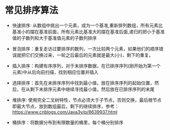 
# 常见排序算法

- 快速排序: 从数组中挑出一个元素，成为一个基准,重新排列数组，所有元素比基准小的摆在基准前面，所有元素比基准大的摆在基准后面,递归的把小于基准值的子数列和大于基准值元素的子数列排序

- 冒泡排序：重复走访过要排序的数列，一次比较两个元素，如果他们的顺序错误就把它们交换过来，一轮之后最后的元素就是最大(小)，剩下的重复。

- 插入排序：构建有序序列，对于未排序数据，在已排序序列(刚开始为第一个元素)中从后向前扫描，找到相应位置并插入

- 选择排序：首先在未排序序列中找到最小值，放在排序序列的起始位置，然后，在从剩下未排序元素中继续寻找最小值，然后放在已排序序列的末尾

- 堆排序: 使用完全二叉树特性，节点必须大于子节点，否则交换，最后根节点即最大节点，放到数组最后，剩下的继续排序，参考：https://www.cnblogs.com/Java3y/p/8639937.html


- 桶排序：将数据分布到有限数量的桶里，每个桶分别排序